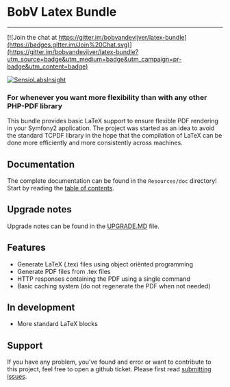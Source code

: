 # BobV Latex Bundle
-------------------------------------

[![Join the chat at https://gitter.im/bobvandevijver/latex-bundle](https://badges.gitter.im/Join%20Chat.svg)](https://gitter.im/bobvandevijver/latex-bundle?utm_source=badge&utm_medium=badge&utm_campaign=pr-badge&utm_content=badge)

[![SensioLabsInsight](https://insight.sensiolabs.com/projects/bf9b5c8a-ba70-433d-ab19-5766eeec94e5/big.png)](https://insight.sensiolabs.com/projects/bf9b5c8a-ba70-433d-ab19-5766eeec94e5)

### For whenever you want more flexibility than with any other PHP-PDF library
This bundle provides basic LaTeX support to ensure flexible PDF rendering in your Symfony2 application. The project was started as an idea to avoid the standard TCPDF library in the hope that the compilation of LaTeX can be done more efficiently and more consistently across machines. 

## Documentation
The complete documentation can be found in the `Resources/doc` directory! Start by reading the [table of contents](https://github.com/bobvandevijver/latex-bundle/tree/master/Resources/doc/documentation.md).

## Upgrade notes
Upgrade notes can be found in the [UPGRADE.MD](https://github.com/bobvandevijver/latex-bundle/blob/master/UPGRADE.md) file.

## Features
* Generate LaTeX (.tex) files using object oriënted programming
* Generate PDF files from .tex files
* HTTP responses containing the PDF using a single command
* Basic caching system (do not regenerate the PDF when not needed)

## In development
* More standard LaTeX blocks

## Support
If you have any problem, you've found and error or want to contribute to this project, feel free to open a github ticket. Please first read [submitting issues](https://github.com/bobvandevijver/latex-bundle/blob/master/Resources/doc/support-and-contribution/submitting-issues.md).

